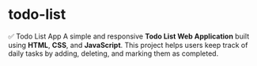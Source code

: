 # todo-list
✅ Todo List App  A simple and responsive **Todo List Web Application** built using **HTML**, **CSS**, and **JavaScript**. This project helps users keep track of daily tasks by adding, deleting, and marking them as completed.
